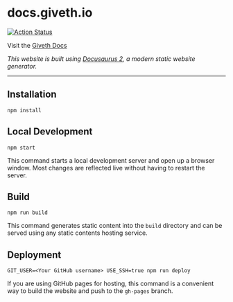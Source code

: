 # docs.giveth.io
[![Action Status](https://github.com/giveth/giveth-docs/workflows/deploy-docs/badge.svg)](https://github.com/giveth/giveth-docs/actions)

Visit the [Giveth Docs](https://docs.giveth.io/)

*This website is built using [Docusaurus 2](https://v2.docusaurus.io/), a modern static website generator.*

---


## Installation

```console
npm install
```

## Local Development

```console
npm start
```

This command starts a local development server and open up a browser window. Most changes are reflected live without having to restart the server.

## Build

```console
npm run build
```

This command generates static content into the `build` directory and can be served using any static contents hosting service.

## Deployment

```console
GIT_USER=<Your GitHub username> USE_SSH=true npm run deploy
```

If you are using GitHub pages for hosting, this command is a convenient way to build the website and push to the `gh-pages` branch.
